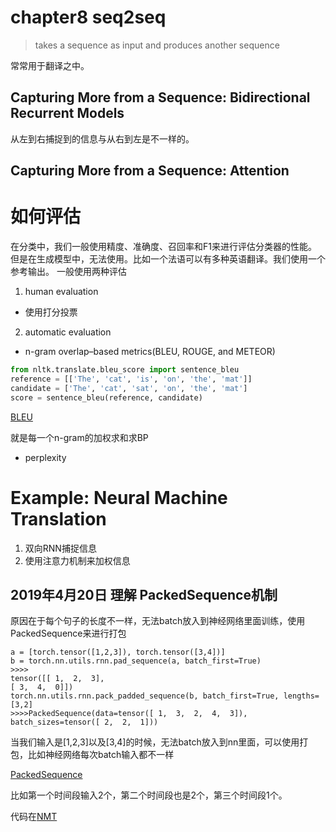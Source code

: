 # chapter8 seq2seq

> takes a sequence as input and produces another sequence

常常用于翻译之中。

## Capturing More from a Sequence: Bidirectional Recurrent Models


从左到右捕捉到的信息与从右到左是不一样的。

## Capturing More from a Sequence: Attention


# 如何评估

在分类中，我们一般使用精度、准确度、召回率和F1来进行评估分类器的性能。
但是在生成模型中，无法使用。比如一个法语可以有多种英语翻译。我们使用一个参考输出。
一般使用两种评估

1. human evaluation 

* 使用打分投票

2. automatic evaluation

* n-gram overlap–based metrics(BLEU, ROUGE, and METEOR)

```python
from nltk.translate.bleu_score import sentence_bleu
reference = [['The', 'cat', 'is', 'on', 'the', 'mat']]
candidate = ['The', 'cat', 'sat', 'on', 'the', 'mat']
score = sentence_bleu(reference, candidate)
```
[BLEU](https://www.jianshu.com/p/15c22fadcba5)

就是每一个n-gram的加权求和求BP

* perplexity


# Example: Neural Machine Translation

1. 双向RNN捕捉信息
2. 使用注意力机制来加权信息

## 2019年4月20日 理解 PackedSequence机制

原因在于每个句子的长度不一样，无法batch放入到神经网络里面训练，使用PackedSequence来进行打包

```
a = [torch.tensor([1,2,3]), torch.tensor([3,4])]
b = torch.nn.utils.rnn.pad_sequence(a, batch_first=True)
>>>>
tensor([[ 1,  2,  3],
[ 3,  4,  0]])
torch.nn.utils.rnn.pack_padded_sequence(b, batch_first=True, lengths=[3,2]
>>>>PackedSequence(data=tensor([ 1,  3,  2,  4,  3]), batch_sizes=tensor([ 2,  2,  1]))
```

当我们输入是[1,2,3]以及[3,4]的时候，无法batch放入到nn里面，可以使用打包，比如神经网络每次batch输入都不一样

[PackedSequence](https://stackoverflow.com/questions/51030782/why-do-we-pack-the-sequences-in-pytorch)

比如第一个时间段输入2个，第二个时间段也是2个，第三个时间段1个。

代码在[NMT](https://github.com/joosthub/PyTorchNLPBook/blob/master/chapters/chapter_8/8_5_NMT/8_5_NMT_scheduled_sampling.ipynb)




